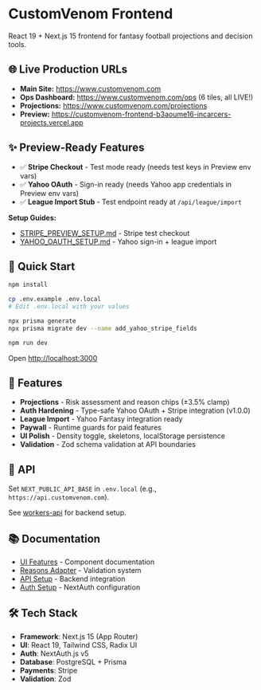 # CustomVenom Frontend

React 19 + Next.js 15 frontend for fantasy football projections and decision tools.

## 🌐 Live Production URLs

- **Main Site:** https://www.customvenom.com
- **Ops Dashboard:** https://www.customvenom.com/ops (6 tiles, all LIVE!)
- **Projections:** https://www.customvenom.com/projections
- **Preview:** https://customvenom-frontend-b3aoume16-incarcers-projects.vercel.app

## ✨ Preview-Ready Features

- ✅ **Stripe Checkout** - Test mode ready (needs test keys in Preview env vars)
- ✅ **Yahoo OAuth** - Sign-in ready (needs Yahoo app credentials in Preview env vars)
- ✅ **League Import Stub** - Test endpoint ready at `/api/league/import`

**Setup Guides:**
- [STRIPE_PREVIEW_SETUP.md](./STRIPE_PREVIEW_SETUP.md) - Stripe test checkout
- [YAHOO_OAUTH_SETUP.md](./YAHOO_OAUTH_SETUP.md) - Yahoo sign-in + league import

## 🚀 Quick Start

```bash
npm install

cp .env.example .env.local
# Edit .env.local with your values

npx prisma generate
npx prisma migrate dev --name add_yahoo_stripe_fields

npm run dev
```

Open [http://localhost:3000](http://localhost:3000)

## 🎯 Features

- **Projections** - Risk assessment and reason chips (±3.5% clamp)
- **Auth Hardening** - Type-safe Yahoo OAuth + Stripe integration (v1.0.0)
- **League Import** - Yahoo Fantasy integration ready
- **Paywall** - Runtime guards for paid features
- **UI Polish** - Density toggle, skeletons, localStorage persistence
- **Validation** - Zod schema validation at API boundaries

## 📡 API

Set `NEXT_PUBLIC_API_BASE` in `.env.local` (e.g., `https://api.customvenom.com`).

See [workers-api](../customvenom-workers-api) for backend setup.

## 📚 Documentation

- [UI Features](./UI_FEATURES.md) - Component documentation
- [Reasons Adapter](./REASONS_ADAPTER.md) - Validation system
- [API Setup](./API_SETUP.md) - Backend integration
- [Auth Setup](./AUTH_SETUP_COMPLETE.md) - NextAuth configuration

## 🛠️ Tech Stack

- **Framework**: Next.js 15 (App Router)
- **UI**: React 19, Tailwind CSS, Radix UI
- **Auth**: NextAuth.js v5
- **Database**: PostgreSQL + Prisma
- **Payments**: Stripe
- **Validation**: Zod
